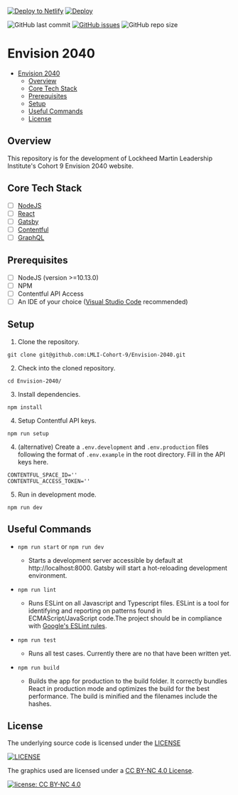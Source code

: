 [![Deploy to Netlify](https://www.netlify.com/img/deploy/button.svg)](https://app.netlify.com/start/deploy?repository=https://github.com/LMLI-Cohort-9/Envision-2040)
[![Deploy](https://www.herokucdn.com/deploy/button.svg)](https://heroku.com/deploy?template=https://github.com/LMLI-Cohort-9/Envision-2040)

![GitHub last commit](https://img.shields.io/github/last-commit/LMLI-Cohort-9/Envision-2040)
[![GitHub issues](https://img.shields.io/github/issues/LMLI-Cohort-9/Envision-2040)](https://github.com/LMLI-Cohort-9/Envision-2040/issues)
![GitHub repo size](https://img.shields.io/github/repo-size/LMLI-Cohort-9/Envision-2040)

# Envision 2040

- [Envision 2040](#envision-2040)
  - [Overview](#overview)
  - [Core Tech Stack](#core-tech-stack)
  - [Prerequisites](#prerequisites)
  - [Setup](#setup)
  - [Useful Commands](#useful-commands)
  - [License](#license)

<a name="overview"/></a>

## Overview

This repository is for the development of Lockheed Martin Leadership Institute's Cohort 9 Envision 2040 website.

<a name="tech"/></a>

## Core Tech Stack

- [ ] [NodeJS](https://nodejs.org/)
- [ ] [React](https://reactjs.org/)
- [ ] [Gatsby](https://www.gatsbyjs.com/)
- [ ] [Contentful](https://www.contentful.com/)
- [ ] [GraphQL](https://graphql.org/)

<a name="prereq"/></a>

## Prerequisites

- [ ] NodeJS (version >=10.13.0)
- [ ] NPM
- [ ] Contentful API Access
- [ ] An IDE of your choice ([Visual Studio Code](https://code.visualstudio.com/) recommended)

<a name="setup"/></a>

## Setup

1. Clone the repository.

```
git clone git@github.com:LMLI-Cohort-9/Envision-2040.git
```

2. Check into the cloned repository.

```
cd Envision-2040/
```

3. Install dependencies.

```
npm install
```

4. Setup Contentful API keys.

```
npm run setup
```

4. (alternative) Create a `.env.development` and `.env.production` files following the format of `.env.example` in the root directory.
   Fill in the API keys here.

```
CONTENTFUL_SPACE_ID=''
CONTENTFUL_ACCESS_TOKEN=''
```

5. Run in development mode.

```
npm run dev
```

<a name="useful"/></a>

## Useful Commands

- `npm run start` or `npm run dev`

  - Starts a development server accessible by default at http://localhost:8000. Gatsby will start a hot-reloading development environment.

- `npm run lint`

  - Runs ESLint on all Javascript and Typescript files. ESLint is a tool for identifying and reporting on patterns found in ECMAScript/JavaScript code.The project should be in compliance with [Google's ESLint rules](https://github.com/google/eslint-config-google).

- `npm run test`

  - Runs all test cases. Currently there are no that have been written yet.

- `npm run build`
  - Builds the app for production to the build folder.
    It correctly bundles React in production mode and optimizes the build for the best performance. The build is minified and the filenames include the hashes.

<a name="license"/></a>

## License

The underlying source code is licensed under the [LICENSE](https://github.com/LMLI-Cohort-9/Envision-2040/blob/main/LICENSE.md)

[![LICENSE](https://img.shields.io/badge/LICENSE-grey.svg)](https://github.com/LMLI-Cohort-9/Envision-2040/blob/main/LICENSE.md)

The graphics used are licensed under a [CC BY-NC 4.0 License](https://licensebuttons.net/l/by-nc/4.0/80x15.png).

[![license: CC BY-NC 4.0](https://img.shields.io/badge/license-CC%20BY--NC%204.0-lightgrey.svg)](http://creativecommons.org/licenses/by-nc/4.0/)
